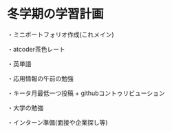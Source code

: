 # 冬学期の学習計画

・ミニポートフォリオ作成(これメイン)

・atcoder茶色レート　 

・英単語

・応用情報の午前の勉強

・キータ月最低一つ投稿 + githubコントゥリビューション

・大学の勉強

・インターン準備(面接や企業探し等)
